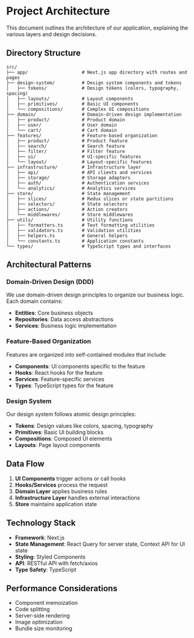 # Project Architecture

This document outlines the architecture of our application, explaining the various layers and design decisions.

## Directory Structure

```
src/
├── app/                    # Next.js app directory with routes and pages
├── design-system/          # Design system components and tokens
│   ├── tokens/             # Design tokens (colors, typography, spacing)
│   ├── layouts/            # Layout components
│   ├── primitives/         # Basic UI components
│   └── compositions/       # Complex UI compositions
├── domain/                 # Domain-driven design implementation
│   ├── product/            # Product domain
│   ├── user/               # User domain
│   └── cart/               # Cart domain
├── features/               # Feature-based organization
│   ├── product/            # Product feature
│   ├── search/             # Search feature
│   ├── filter/             # Filter feature
│   ├── ui/                 # UI-specific features
│   └── layout/             # Layout-specific features
├── infrastructure/         # Infrastructure layer
│   ├── api/                # API clients and services
│   ├── storage/            # Storage adapters
│   ├── auth/               # Authentication services
│   └── analytics/          # Analytics services
├── store/                  # State management
│   ├── slices/             # Redux slices or state partitions
│   ├── selectors/          # State selectors
│   ├── actions/            # Action creators
│   └── middlewares/        # Store middlewares
├── utils/                  # Utility functions
│   ├── formatters.ts       # Text formatting utilities
│   ├── validators.ts       # Validation utilities
│   ├── helpers.ts          # General helpers
│   └── constants.ts        # Application constants
└── types/                  # TypeScript types and interfaces
```

## Architectural Patterns

### Domain-Driven Design (DDD)

We use domain-driven design principles to organize our business logic. Each domain contains:

- **Entities**: Core business objects
- **Repositories**: Data access abstractions
- **Services**: Business logic implementation

### Feature-Based Organization

Features are organized into self-contained modules that include:

- **Components**: UI components specific to the feature
- **Hooks**: React hooks for the feature
- **Services**: Feature-specific services
- **Types**: TypeScript types for the feature

### Design System

Our design system follows atomic design principles:

- **Tokens**: Design values like colors, spacing, typography
- **Primitives**: Basic UI building blocks
- **Compositions**: Composed UI elements
- **Layouts**: Page layout components

## Data Flow

1. **UI Components** trigger actions or call hooks
2. **Hooks/Services** process the request
3. **Domain Layer** applies business rules
4. **Infrastructure Layer** handles external interactions
5. **Store** maintains application state

## Technology Stack

- **Framework**: Next.js
- **State Management**: React Query for server state, Context API for UI state
- **Styling**: Styled Components
- **API**: RESTful API with fetch/axios
- **Type Safety**: TypeScript

## Performance Considerations

- Component memoization
- Code splitting
- Server-side rendering
- Image optimization
- Bundle size monitoring
